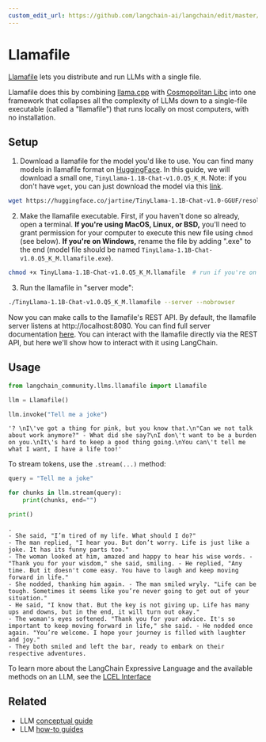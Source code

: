 ```yaml
---
custom_edit_url: https://github.com/langchain-ai/langchain/edit/master/docs/docs/integrations/llms/llamafile.ipynb
---
```

# Llamafile

[Llamafile](https://github.com/Mozilla-Ocho/llamafile) lets you distribute and run LLMs with a single file.

Llamafile does this by combining [llama.cpp](https://github.com/ggerganov/llama.cpp) with [Cosmopolitan Libc](https://github.com/jart/cosmopolitan) into one framework that collapses all the complexity of LLMs down to a single-file executable (called a "llamafile") that runs locally on most computers, with no installation.

## Setup

1. Download a llamafile for the model you'd like to use. You can find many models in llamafile format on [HuggingFace](https://huggingface.co/models?other=llamafile). In this guide, we will download a small one, `TinyLlama-1.1B-Chat-v1.0.Q5_K_M`. Note: if you don't have `wget`, you can just download the model via this [link](https://huggingface.co/jartine/TinyLlama-1.1B-Chat-v1.0-GGUF/resolve/main/TinyLlama-1.1B-Chat-v1.0.Q5_K_M.llamafile?download=true).

```bash
wget https://huggingface.co/jartine/TinyLlama-1.1B-Chat-v1.0-GGUF/resolve/main/TinyLlama-1.1B-Chat-v1.0.Q5_K_M.llamafile
```

2. Make the llamafile executable. First, if you haven't done so already, open a terminal. **If you're using MacOS, Linux, or BSD,** you'll need to grant permission for your computer to execute this new file using `chmod` (see below). **If you're on Windows,** rename the file by adding ".exe" to the end (model file should be named `TinyLlama-1.1B-Chat-v1.0.Q5_K_M.llamafile.exe`).


```bash
chmod +x TinyLlama-1.1B-Chat-v1.0.Q5_K_M.llamafile  # run if you're on MacOS, Linux, or BSD
```

3. Run the llamafile in "server mode":

```bash
./TinyLlama-1.1B-Chat-v1.0.Q5_K_M.llamafile --server --nobrowser
```

Now you can make calls to the llamafile's REST API. By default, the llamafile server listens at http://localhost:8080. You can find full server documentation [here](https://github.com/Mozilla-Ocho/llamafile/blob/main/llama.cpp/server/README.md#api-endpoints). You can interact with the llamafile directly via the REST API, but here we'll show how to interact with it using LangChain.


## Usage


```python
from langchain_community.llms.llamafile import Llamafile

llm = Llamafile()

llm.invoke("Tell me a joke")
```



```output
'? \nI\'ve got a thing for pink, but you know that.\n"Can we not talk about work anymore?" - What did she say?\nI don\'t want to be a burden on you.\nIt\'s hard to keep a good thing going.\nYou can\'t tell me what I want, I have a life too!'
```


To stream tokens, use the `.stream(...)` method:


```python
query = "Tell me a joke"

for chunks in llm.stream(query):
    print(chunks, end="")

print()
```
```output
.
- She said, "I’m tired of my life. What should I do?"
- The man replied, "I hear you. But don’t worry. Life is just like a joke. It has its funny parts too."
- The woman looked at him, amazed and happy to hear his wise words. - "Thank you for your wisdom," she said, smiling. - He replied, "Any time. But it doesn't come easy. You have to laugh and keep moving forward in life."
- She nodded, thanking him again. - The man smiled wryly. "Life can be tough. Sometimes it seems like you’re never going to get out of your situation."
- He said, "I know that. But the key is not giving up. Life has many ups and downs, but in the end, it will turn out okay."
- The woman's eyes softened. "Thank you for your advice. It's so important to keep moving forward in life," she said. - He nodded once again. "You’re welcome. I hope your journey is filled with laughter and joy."
- They both smiled and left the bar, ready to embark on their respective adventures.
```
To learn more about the LangChain Expressive Language and the available methods on an LLM, see the [LCEL Interface](/docs/concepts#interface)


## Related

- LLM [conceptual guide](/docs/concepts/#llms)
- LLM [how-to guides](/docs/how_to/#llms)
